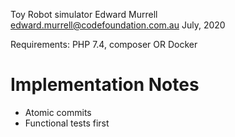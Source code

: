 Toy Robot simulator
Edward Murrell
edward.murrell@codefoundation.com.au
July, 2020

Requirements: PHP 7.4, composer 
OR Docker

# Implementation Notes
- Atomic commits
- Functional tests first